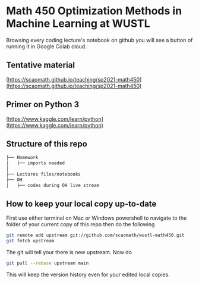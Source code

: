 # Math 450 Optimization Methods in Machine Learning at WUSTL
Browsing every coding lecture's notebook on github you will see a button of running it in Google Colab cloud. 

## Tentative material
[https://scaomath.github.io/teaching/sp2021-math450](https://scaomath.github.io/teaching/sp2021-math450)

## Primer on Python 3
[https://www.kaggle.com/learn/python](https://www.kaggle.com/learn/python)

## Structure of this repo
```bash
├── Homework
│   ├── imports needed
│  
├── Lectures files/notebooks
├── OH
│   ├── codes during OH live stream

```

## How to keep your local copy up-to-date
First use either terminal on Mac or Windows powershell to navigate to the folder of your current copy of this repo
then do the following
```bash
git remote add upstream git://github.com/scaomath/wustl-math450.git
git fetch upstream
```
The git will tell your there is new upstream. Now do 
```bash
git pull --rebase upstream main
```
This will keep the version history even for your edited local copies.
